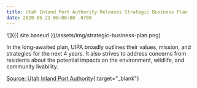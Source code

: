 ```yaml
---
title: Utah Inland Port Authority Releases Strategic Business Plan
date: 2020-05-21 00:00:00 -0700
---
```


![]({{ site.baseurl }}/assets/img/strategic-business-plan.png)

In the long-awaited plan, UIPA broadly outlines their values, mission, and strategies for the next 4 years. It also strives to address concerns from residents about the potential impacts on the environment, wildlife, and community livability.

[Source: Utah Inland Port Authority](https://inlandportauthority.utah.gov/business-plan){:target="_blank"}